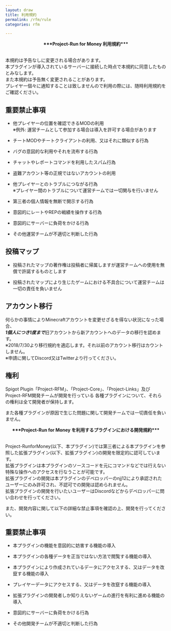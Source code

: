 ```yaml
---
layout: draw
title: 利用規約
permalink: /rfm/rule 
categories: rfm 

---
```


<div style="text-align: center;">
<b>***Project-Run for Money 利用規約***</b>
</div><br>

本規約は予告なしに変更される場合があります。  
本プラグインが導入されているサーバーに接続した時点で本規約に同意したものとみなします。  
また本規約は予告無く変更されることがあります。  
プレイヤー個々に通知することは致しませんので利用の際には、随時利用規約をご確認ください。  


## 重要禁止事項  

+ 他プレイヤーの位置を確認できるMODの利用  
※例外: 運営チームとして参加する場合は導入を許可する場合があります

+ チートMODやチートクライアントの利用、又はそれに類似する行為  

+ バグの意図的な利用やそれを流布する行為    

+ チャットやレポートコマンドを利用したスパム行為  

+ 盗難アカウント等の正規ではないアカウントの利用  

+ 他プレイヤーとのトラブルにつながる行為  
※プレイヤー間のトラブルについて運営チームでは一切関与を行いません  

+ 第三者の個人情報を無断で開示する行為  

+ 意図的にレートやREPの戦績を操作する行為  

+ 意図的にサーバーに負荷をかける行為  

+ その他運営チームが不適切と判断した行為  


  
  

## 投稿マップ  

+ 投稿されたマップの著作権は投稿者に帰属しますが運営チームへの使用を無償で許諾するものとします  

+ 投稿されたマップにより生じたゲームにおける不具合について運営チームは一切の責任を負いません  
  
  

## アカウント移行  

何らかの事情によりMinecraftアカウントを変更せざるを得ない状況になった場合、  
***1個人につき1度まで***旧アカウントから新アカウントへのデータの移行を認めます。  
※2018/7/30より移行規約を適応します。それ以前のアカウント移行はカウントしません。  
※申請に関してDiscord又はTwitterより行ってください。  



## 権利  

Spigot Plugin「Project-RFM」、「Project-Core」、「Project-Links」及びProject-RFM開発チームが開発を行っている
各種プラグインについて、それらの権利は全て開発者が保持します。  

また各種プラグインが原因で生じた問題に関して開発チームでは一切責任を負いません。  

  
  
<div style="text-align: center;">
<b>***Project-Run for Money を利用するプラグインにおける開発規約***</b>
</div><br>

Project-RunforMoney(以下、本プラグイン)では第三者による本プラグインを参照した拡張プラグイン(以下、拡張プラグイン)の開発を限定的に認可しています。  
拡張プラグインは本プラグインのソースコードを元にコマンドなどでは行えない特殊な操作へのアクセスを行なうことが可能です。  
拡張プラグインの開発は本プラグインのデベロッパーのnjj12により承認されたユーザーにのみ許可され、不認可での開発は認められません。  
拡張プラグインの開発を行いたいユーザーはDiscordなどからデベロッパーに問い合わせを行ってください。  

また、開発内容に関して以下の詳細な禁止事項を確認の上、開発を行ってください。  


## 重要禁止事項  

+ 本プラグインの機能を意図的に妨害する機能の導入  

+ 本プラグインの各種データを正当ではない方法で閲覧する機能の導入

+ 本プラグインにより作成されているデータにアクセスする、又はデータを改竄する機能の導入  

+ プレイヤーデータにアクセスする、又はデータを改竄する機能の導入  

+ 拡張プラグインの開発者しか知りえないゲームの進行を有利に進める機能の導入  

+ 意図的にサーバーに負荷をかける行為  

+ その他開発チームが不適切と判断した行為  










